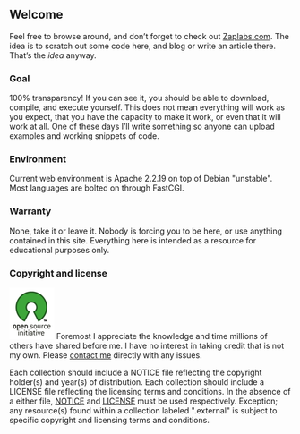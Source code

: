 ## Welcome ##

Feel free to browse around, and donʼt forget to check out [Zaplabs.com][1].  The idea is to scratch out some code here, and blog or write an article there.  Thatʼs the *idea* anyway.

### Goal ###

100% transparency!  If you can see it, you should be able to download, compile, and execute yourself.  This does not mean everything will work as you expect, that you have the capacity to make it work, or even that it will work at all.  One of these days Iʼll write something so anyone can upload examples and working snippets of code.

### Environment ###

Current web environment is Apache 2.2.19 on top of Debian "unstable".  Most languages are bolted on through FastCGI.

### Warranty ###

None, take it or leave it.  Nobody is forcing you to be here, or use anything contained in this site.  Everything here is intended as a resource for educational purposes only.

### Copyright and license ###

![Open Source Initiative][5]
Foremost I appreciate the knowledge and time millions of others have shared before me.  I have no interest in taking credit that is not my own.  Please [contact me][4] directly with any issues.

Each collection should include a NOTICE file reflecting the copyright holder(s) and year(s) of distribution.  Each collection should include a LICENSE file reflecting the licensing terms and conditions.  In the absence of a either file, [NOTICE][2] and [LICENSE][3] must be used respectively.  Exception; any resource(s) found within a collection labeled ".external" is subject to specific copyright and licensing terms and conditions.

[1]: http://zaplabs.com/
[2]: NOTICE
[3]: LICENSE
[4]: http://zaplabs.com/contact
[5]: osi_standard_logo.png "Open Source Initiative Logo"
